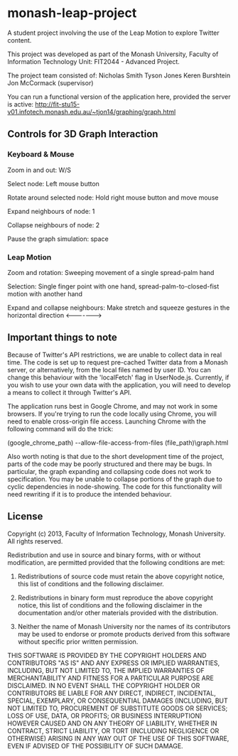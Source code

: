 monash-leap-project
===================

A student project involving the use of the Leap Motion to explore Twitter content.

This project was developed as part of the Monash University, Faculty of Information Technology Unit: FIT2044 - Advanced Project.

The project team consisted of:
Nicholas Smith
Tyson Jones
Keren Burshtein
Jon McCormack (supervisor)

You can run a functional version of the application here, provided the server is active:
http://fit-stu15-v01.infotech.monash.edu.au/~tjon14/graphing/graph.html

## Controls for 3D Graph Interaction

### Keyboard & Mouse

Zoom in and out: W/S

Select node: Left mouse button

Rotate around selected node: Hold right mouse button and move mouse

Expand neighbours of node: 1

Collapse neighbours of node: 2

Pause the graph simulation: space

### Leap Motion

Zoom and rotation: Sweeping movement of a single spread-palm hand

Selection: Single finger point with one hand, spread-palm-to-closed-fist motion with another hand

Expand and collapse neighbours: Make stretch and squeeze gestures in the horizontal direction <------->

## Important things to note

Because of Twitter's API restrictions, we are unable to collect data in real time. The code is set up to request pre-cached Twitter data from a Monash server, or alternatively, from the local files named by user ID. You can change this behaviour with the 'localFetch' flag in UserNode.js. Currently, if you wish to use your own data with the application, you will need to develop a means to collect it through Twitter's API.

The application runs best in Google Chrome, and may not work in some browsers. If you're trying to run the code locally using Chrome, you will need to enable cross-origin file access. Launching Chrome with the following command will do the trick:

(google_chrome_path) --allow-file-access-from-files (file_path)\graph.html

Also worth noting is that due to the short development time of the project, parts of the code may be poorly structured and there may be bugs. In particular, the graph expanding and collapsing code does not work to specification. You may be unable to collapse portions of the graph due to cyclic dependencies in node-showing. The code for this functionality will need rewriting if it is to produce the intended behaviour.

## License

Copyright (c) 2013, Faculty of Information Technology, Monash University.
All rights reserved.

Redistribution and use in source and binary forms, with or without modification, are permitted provided that the following conditions are met:

1. Redistributions of source code must retain the above copyright notice, this list of conditions and the following disclaimer.

2. Redistributions in binary form must reproduce the above copyright notice, this list of conditions and the following disclaimer in the documentation and/or other materials provided with the distribution.

3. Neither the name of Monash University nor the names of its contributors may be used to endorse or promote products derived from this software without specific prior written permission.

THIS SOFTWARE IS PROVIDED BY THE COPYRIGHT HOLDERS AND CONTRIBUTORS "AS IS" AND ANY EXPRESS OR IMPLIED WARRANTIES, INCLUDING, BUT NOT LIMITED TO, THE IMPLIED WARRANTIES OF MERCHANTABILITY AND FITNESS FOR A PARTICULAR PURPOSE ARE DISCLAIMED. IN NO EVENT SHALL THE COPYRIGHT HOLDER OR CONTRIBUTORS BE LIABLE FOR ANY DIRECT, INDIRECT, INCIDENTAL, SPECIAL, EXEMPLARY, OR CONSEQUENTIAL DAMAGES (INCLUDING, BUT NOT LIMITED TO, PROCUREMENT OF SUBSTITUTE GOODS OR SERVICES; LOSS OF USE, DATA, OR PROFITS; OR BUSINESS INTERRUPTION) HOWEVER CAUSED AND ON ANY THEORY OF LIABILITY, WHETHER IN CONTRACT, STRICT LIABILITY, OR TORT (INCLUDING NEGLIGENCE OR OTHERWISE) ARISING IN ANY WAY OUT OF THE USE OF THIS SOFTWARE, EVEN IF ADVISED OF THE POSSIBILITY OF SUCH DAMAGE.